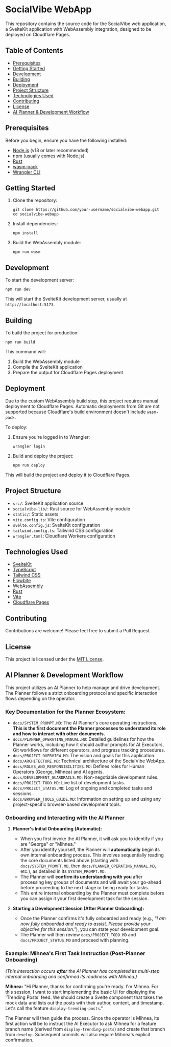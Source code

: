 # SocialVibe WebApp

This repository contains the source code for the SocialVibe web application, a SvelteKit application with WebAssembly integration, designed to be deployed on Cloudflare Pages.

## Table of Contents

- [Prerequisites](#prerequisites)
- [Getting Started](#getting-started)
- [Development](#development)
- [Building](#building)
- [Deployment](#deployment)
- [Project Structure](#project-structure)
- [Technologies Used](#technologies-used)
- [Contributing](#contributing)
- [License](#license)
- [AI Planner & Development Workflow](#ai-planner-and-development-workflow)

## Prerequisites

Before you begin, ensure you have the following installed:

- [Node.js](https://nodejs.org/) (v18 or later recommended)
- [npm](https://www.npmjs.com/) (usually comes with Node.js)
- [Rust](https://www.rust-lang.org/tools/install)
- [wasm-pack](https://rustwasm.github.io/wasm-pack/installer/)
- [Wrangler CLI](https://developers.cloudflare.com/workers/wrangler/install-and-update/)

## Getting Started

1. Clone the repository:
   ```
   git clone https://github.com/your-username/socialvibe-webapp.git
   cd socialvibe-webapp
   ```

2. Install dependencies:
   ```
   npm install
   ```

3. Build the WebAssembly module:
   ```
   npm run wasm
   ```

## Development

To start the development server:

```
npm run dev
```

This will start the SvelteKit development server, usually at `http://localhost:5173`.

## Building

To build the project for production:

```
npm run build
```

This command will:
1. Build the WebAssembly module
2. Compile the SvelteKit application
3. Prepare the output for Cloudflare Pages deployment

## Deployment

Due to the custom WebAssembly build step, this project requires manual deployment to Cloudflare Pages. Automatic deployments from Git are not supported because Cloudflare's build environment doesn't include `wasm-pack`.

To deploy:

1. Ensure you're logged in to Wrangler:
   ```
   wrangler login
   ```

2. Build and deploy the project:
   ```
   npm run deploy
   ```

This will build the project and deploy it to Cloudflare Pages.

## Project Structure

- `src/`: SvelteKit application source
- `socialvibe-lib/`: Rust source for WebAssembly module
- `static/`: Static assets
- `vite.config.ts`: Vite configuration
- `svelte.config.js`: SvelteKit configuration
- `tailwind.config.ts`: Tailwind CSS configuration
- `wrangler.toml`: Cloudflare Workers configuration

## Technologies Used

- [SvelteKit](https://kit.svelte.dev/)
- [TypeScript](https://www.typescriptlang.org/)
- [Tailwind CSS](https://tailwindcss.com/)
- [Flowbite](https://flowbite.com/)
- [WebAssembly](https://webassembly.org/)
- [Rust](https://www.rust-lang.org/)
- [Vite](https://vitejs.dev/)
- [Cloudflare Pages](https://pages.cloudflare.com/)

## Contributing

Contributions are welcome! Please feel free to submit a Pull Request.

## License

This project is licensed under the [MIT License](LICENSE).

## AI Planner & Development Workflow

This project utilizes an AI Planner to help manage and drive development. The Planner follows a strict onboarding protocol and specific interaction flows depending on the operator.

### Key Documentation for the Planner Ecosystem:
* `docs/SYSTEM_PROMPT.MD`: The AI Planner's core operating instructions. **This is the first document the Planner processes to understand its role and how to interact with other documents.**
* `docs/PLANNER_OPERATING_MANUAL.MD`: Detailed guidelines for how the Planner works, including how it should author prompts for AI Executors, Git workflows for different operators, and progress tracking procedures.
* `docs/PROJECT_OVERVIEW.MD`: The vision and goals for this application.
* `docs/ARCHITECTURE.MD`: Technical architecture of the SocialVibe WebApp.
* `docs/ROLES_AND_RESPONSIBILITIES.MD`: Defines roles for Human Operators (George, Mihnea) and AI agents.
* `docs/DEVELOPMENT_GUARDRAILS.MD`: Non-negotiable development rules.
* `docs/PROJECT_TODO.MD`: Live list of development tasks.
* `docs/PROJECT_STATUS.MD`: Log of ongoing and completed tasks and sessions.
* `docs/BROWSER_TOOLS_GUIDE.MD`: Information on setting up and using any project-specific browser-based development tools.

### Onboarding and Interacting with the AI Planner

1.  **Planner's Initial Onboarding (Automatic):**
    * When you first invoke the AI Planner, it will ask you to identify if you are "George" or "Mihnea."
    * After you identify yourself, the Planner will **automatically** begin its own internal onboarding process. This involves sequentially reading the core documents listed above (starting with `docs/SYSTEM_PROMPT.MD`, then `docs/PLANNER_OPERATING_MANUAL.MD`, etc.), as detailed in its `SYSTEM_PROMPT.MD`.
    * The Planner will **confirm its understanding with you** after processing key groups of documents and will await your go-ahead before proceeding to the next stage or being ready for tasks.
    * This entire internal onboarding by the Planner must complete before you can assign it your first development task for the session.

2.  **Starting a Development Session (After Planner Onboarding):**
    * Once the Planner confirms it's fully onboarded and ready (e.g., *"I am now fully onboarded and ready to assist. Please provide your objective for this session."*), you can state your development goal.
    * The Planner will then review `docs/PROJECT_TODO.MD` and `docs/PROJECT_STATUS.MD` and proceed with planning.

### Example: Mihnea's First Task Instruction (Post-Planner Onboarding)

*(This interaction occurs **after** the AI Planner has completed its multi-step internal onboarding and confirmed its readiness with Mihnea.)*

**Mihnea:** "Hi Planner, thanks for confirming you're ready. I'm Mihnea. For this session, I want to start implementing the basic UI for displaying the 'Trending Posts' feed. We should create a Svelte component that takes the mock data and lists out the posts with their author, content, and timestamp. Let's call the feature `display-trending-posts`."

The Planner will then guide the process. Since the operator is Mihnea, its first action will be to instruct the AI Executor to ask Mihnea for a feature branch name (derived from `display-trending-posts`) and create that branch from `develop`. Subsequent commits will also require Mihnea's explicit confirmation.
